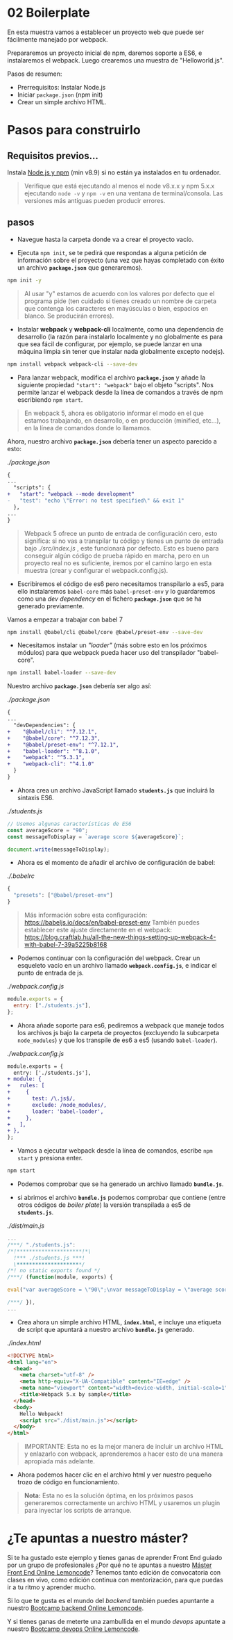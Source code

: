 # 02 Boilerplate

En esta muestra vamos a establecer un proyecto web que puede ser fácilmente manejado
por webpack.

Prepararemos un proyecto inicial de npm, daremos soporte a ES6, e instalaremos el webpack.
Luego crearemos una muestra de "Helloworld.js".

Pasos de resumen:

- Prerrequisitos: Instalar Node.js
- Iniciar `package.json` (npm init)
- Crear un simple archivo HTML.

# Pasos para construirlo

## Requisitos previos...

Instala [Node.js y npm](https://nodejs.org/en/) (min v8.9) si no están ya instalados en tu ordenador.

> Verifique que está ejecutando al menos el node v8.x.x y npm 5.x.x ejecutando `node -v` y `npm -v` en una ventana de terminal/consola. Las versiones más antiguas pueden producir errores.

## pasos

- Navegue hasta la carpeta donde va a crear el proyecto vacío.

- Ejecuta `npm init`, se te pedirá que respondas a alguna petición de información sobre el proyecto (una vez que hayas completado con éxito un archivo **`package.json`** que generaremos).

```bash
npm init -y
```

> Al usar "y" estamos de acuerdo con los valores por defecto que el programa pide (ten cuidado si tienes
> creado un nombre de carpeta que contenga los caracteres en mayúsculas o bien, espacios en blanco. Se producirán errores).

- Instalar **webpack** y **webpack-cli** localmente, como una dependencia de desarrollo (la razón para instalarlo localmente y no globalmente es para que sea fácil de configurar, por ejemplo, se puede lanzar en una máquina limpia sin tener que instalar nada globalmente excepto nodejs).

```Bash
npm install webpack webpack-cli --save-dev
```

- Para lanzar webpack, modifica el archivo **`package.json`** y añade la siguiente propiedad `"start": "webpack"` bajo el objeto "scripts". Nos permite lanzar el webpack desde la línea de comandos a través de npm escribiendo `npm start`.

> En webpack 5, ahora es obligatorio informar el modo en el que estamos trabajando, en desarrollo, o en producción (minified, etc...), en la línea de comandos donde lo llamamos.

Ahora, nuestro archivo **`package.json`** debería tener un aspecto parecido a esto:

_./package.json_

```diff
{
...
  "scripts": {
+   "start": "webpack --mode development"
-   "test": "echo \"Error: no test specified\" && exit 1"
  },
...
}
```

> Webpack 5 ofrece un punto de entrada de configuración cero, esto significa: si no vas a transpilar tu código
> y tienes un punto de entrada bajo _./src/index.js_ , este funcionará por defecto. Esto es bueno para conseguir
> algún código de prueba rápido en marcha, pero en un proyecto real no es suficiente, iremos por el camino largo
> en esta muestra (crear y configurar el webpack.config.js).

- Escribiremos el código de es6 pero necesitamos transpilarlo a es5, para ello instalaremos `babel-core` más `babel-preset-env` y lo guardaremos como una _dev dependency_  en el fichero **`package.json`** que se ha generado previamente.

Vamos a empezar a trabajar con babel 7

```bash
npm install @babel/cli @babel/core @babel/preset-env --save-dev
```

- Necesitamos instalar un _"loader"_ (más sobre esto en los próximos módulos) para que webpack pueda hacer uso del transpilador "babel-core".

```bash
npm install babel-loader --save-dev
```

Nuestro archivo **`package.json`** debería ser algo así:

_./package.json_

```diff
{
...
  "devDependencies": {
+    "@babel/cli": "^7.12.1",
+    "@babel/core": "^7.12.3",
+    "@babel/preset-env": "^7.12.1",
+    "babel-loader": "^8.1.0",
+    "webpack": "^5.3.1",
+    "webpack-cli": "^4.1.0"
  }
}
```

- Ahora crea un archivo JavaScript llamado **`students.js`** que incluirá la sintaxis ES6.

_./students.js_

```javascript
// Usemos algunas características de ES6
const averageScore = "90";
const messageToDisplay = `average score ${averageScore}`;

document.write(messageToDisplay);
```

- Ahora es el momento de añadir el archivo de configuración de babel:

_./.babelrc_

```javascript
{
  "presets": ["@babel/preset-env"]
}
```


> Más información sobre esta configuración: https://babeljs.io/docs/en/babel-preset-env
> También puedes establecer este ajuste directamente en el webpack: https://blog.craftlab.hu/all-the-new-things-setting-up-webpack-4-with-babel-7-39a5225b8168

- Podemos continuar con la configuración del webpack. Crear un esqueleto vacío en un archivo llamado **`webpack.config.js`**, e indicar el punto de entrada de js.

_./webpack.config.js_

```javascript
module.exports = {
  entry: ["./students.js"],
};
```

- Ahora añade soporte para es6, pediremos a webpack que maneje todos los archivos js bajo la carpeta de proyectos (excluyendo la subcarpeta `node_modules`) y que los transpile de es6 a es5 (usando  `babel-loader`).

_./webpack.config.js_

```diff
module.exports = {
  entry: ['./students.js'],
+ module: {
+   rules: [
+     {
+       test: /\.js$/,
+       exclude: /node_modules/,
+       loader: 'babel-loader',
+     },
+   ],
+ },
};
```

- Vamos a ejecutar webpack desde la línea de comandos, escribe `npm start` y presiona enter.

```bash
npm start
```

- Podemos comprobar que se ha generado un archivo llamado **`bundle.js`**.

- si abrimos el archivo **`bundle.js`** podemos comprobar que contiene (entre otros códigos de _boiler plate_) la versión transpilada a es5 de **`students.js`**.

_./dist/main.js_

```javascript
...
/***/ "./students.js":
/*!*********************!*\
  !*** ./students.js ***!
  \*********************/
/*! no static exports found */
/***/ (function(module, exports) {

eval("var averageScore = \"90\";\nvar messageToDisplay = \"average score \".concat(averageScore);\ndocument.write(messageToDisplay);\n\n//# sourceURL=webpack:///./students.js?");

/***/ }),
...
```


- Crea ahora un simple archivo HTML, **`index.html`**, e incluye una etiqueta de script que apuntará a nuestro archivo **`bundle.js`** generado.

_./index.html_

```html
<!DOCTYPE html>
<html lang="en">
  <head>
    <meta charset="utf-8" />
    <meta http-equiv="X-UA-Compatible" content="IE=edge" />
    <meta name="viewport" content="width=device-width, initial-scale=1" />
    <title>Webpack 5.x by sample</title>
  </head>
  <body>
    Hello Webpack!
    <script src="./dist/main.js"></script>
  </body>
</html>
```

> IMPORTANTE: Esta no es la mejor manera de incluir un archivo HTML y enlazarlo con webpack,
> aprenderemos a hacer esto de una manera apropiada más adelante.

- Ahora podemos hacer clic en el archivo html y ver nuestro pequeño trozo de código en funcionamiento.

> **Nota:** Esta no es la solución óptima, en los próximos pasos generaremos correctamente
> un archivo HTML y usaremos un plugin para inyectar los scripts de arranque.

# ¿Te apuntas a nuestro máster?

Si te ha gustado este ejemplo y tienes ganas de aprender Front End
guiado por un grupo de profesionales ¿Por qué no te apuntas a
nuestro [Máster Front End Online Lemoncode](https://lemoncode.net/master-frontend#inicio-banner)? Tenemos tanto edición de convocatoria
con clases en vivo, como edición continua con mentorización, para
que puedas ir a tu ritmo y aprender mucho.

Si lo que te gusta es el mundo del _backend_ también puedes apuntante a nuestro [Bootcamp backend Online Lemoncode](https://lemoncode.net/bootcamp-backend#bootcamp-backend/inicio).

Y si tienes ganas de meterte una zambullida en el mundo _devops_
apuntate a nuestro [Bootcamp devops Online Lemoncode](https://lemoncode.net/bootcamp-devops#bootcamp-devops/inicio).

